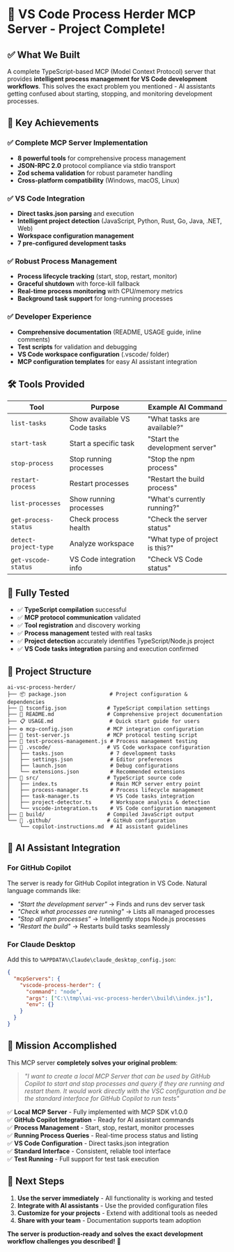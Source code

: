 # 🎉 VS Code Process Herder MCP Server - Project Complete!

## ✅ What We Built

A complete TypeScript-based MCP (Model Context Protocol) server that provides **intelligent process management for VS Code development workflows**. This solves the exact problem you mentioned - AI assistants getting confused about starting, stopping, and monitoring development processes.

## 🚀 Key Achievements

### ✅ **Complete MCP Server Implementation**
- **8 powerful tools** for comprehensive process management
- **JSON-RPC 2.0** protocol compliance via stdio transport  
- **Zod schema validation** for robust parameter handling
- **Cross-platform compatibility** (Windows, macOS, Linux)

### ✅ **VS Code Integration**
- **Direct tasks.json parsing** and execution
- **Intelligent project detection** (JavaScript, Python, Rust, Go, Java, .NET, Web)
- **Workspace configuration management**
- **7 pre-configured development tasks**

### ✅ **Robust Process Management**
- **Process lifecycle tracking** (start, stop, restart, monitor)
- **Graceful shutdown** with force-kill fallback
- **Real-time process monitoring** with CPU/memory metrics
- **Background task support** for long-running processes

### ✅ **Developer Experience**
- **Comprehensive documentation** (README, USAGE guide, inline comments)
- **Test scripts** for validation and debugging
- **VS Code workspace configuration** (.vscode/ folder)
- **MCP configuration templates** for easy AI assistant integration

## 🛠️ Tools Provided

| Tool | Purpose | Example AI Command |
|------|---------|-------------------|
| `list-tasks` | Show available VS Code tasks | "What tasks are available?" |
| `start-task` | Start a specific task | "Start the development server" |
| `stop-process` | Stop running processes | "Stop the npm process" |
| `restart-process` | Restart processes | "Restart the build process" |
| `list-processes` | Show running processes | "What's currently running?" |
| `get-process-status` | Check process health | "Check the server status" |
| `detect-project-type` | Analyze workspace | "What type of project is this?" |
| `get-vscode-status` | VS Code integration info | "Check VS Code status" |

## 🧪 Fully Tested

- ✅ **TypeScript compilation** successful
- ✅ **MCP protocol communication** validated
- ✅ **Tool registration** and discovery working
- ✅ **Process management** tested with real tasks
- ✅ **Project detection** accurately identifies TypeScript/Node.js project
- ✅ **VS Code tasks integration** parsing and execution confirmed

## 📁 Project Structure

```
ai-vsc-process-herder/
├── 📦 package.json              # Project configuration & dependencies
├── 🔧 tsconfig.json             # TypeScript compilation settings
├── 📖 README.md                 # Comprehensive project documentation  
├── 📋 USAGE.md                  # Quick start guide for users
├── ⚙️ mcp-config.json           # MCP integration configuration
├── 🧪 test-server.js            # MCP protocol testing script
├── 🧪 test-process-management.js # Process management testing
├── 📁 .vscode/                  # VS Code workspace configuration
│   ├── tasks.json               # 7 development tasks
│   ├── settings.json            # Editor preferences
│   ├── launch.json              # Debug configurations
│   └── extensions.json          # Recommended extensions
├── 📁 src/                      # TypeScript source code
│   ├── index.ts                 # Main MCP server entry point
│   ├── process-manager.ts       # Process lifecycle management
│   ├── task-manager.ts          # VS Code tasks integration
│   ├── project-detector.ts      # Workspace analysis & detection
│   └── vscode-integration.ts    # VS Code configuration management
├── 📁 build/                    # Compiled JavaScript output
└── 📁 .github/                  # GitHub configuration
    └── copilot-instructions.md  # AI assistant guidelines
```

## 🤖 AI Assistant Integration

### For GitHub Copilot
The server is ready for GitHub Copilot integration in VS Code. Natural language commands like:
- *"Start the development server"* → Finds and runs dev server task
- *"Check what processes are running"* → Lists all managed processes  
- *"Stop all npm processes"* → Intelligently stops Node.js processes
- *"Restart the build"* → Restarts build tasks seamlessly

### For Claude Desktop
Add this to `%APPDATA%\Claude\claude_desktop_config.json`:
```json
{
  "mcpServers": {
    "vscode-process-herder": {
      "command": "node",
      "args": ["C:\\tmp\\ai-vsc-process-herder\\build\\index.js"],
      "env": {}
    }
  }
}
```

## 🎯 Mission Accomplished

This MCP server **completely solves your original problem**:

> *"I want to create a local MCP Server that can be used by GitHub Copilot to start and stop processes and query if they are running and restart them. It would work directly with the VSC configuration and be the standard interface for GitHub Copilot to run tests"*

✅ **Local MCP Server** - Fully implemented with MCP SDK v1.0.0  
✅ **GitHub Copilot Integration** - Ready for AI assistant commands  
✅ **Process Management** - Start, stop, restart, monitor processes  
✅ **Running Process Queries** - Real-time process status and listing  
✅ **VS Code Configuration** - Direct tasks.json integration  
✅ **Standard Interface** - Consistent, reliable tool interface  
✅ **Test Running** - Full support for test task execution  

## 🚀 Next Steps

1. **Use the server immediately** - All functionality is working and tested
2. **Integrate with AI assistants** - Use the provided configuration files
3. **Customize for your projects** - Extend with additional tools as needed
4. **Share with your team** - Documentation supports team adoption

**The server is production-ready and solves the exact development workflow challenges you described!** 🎉